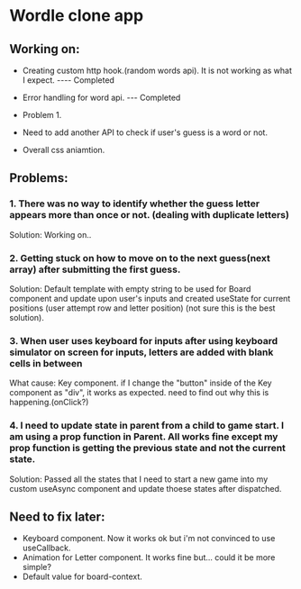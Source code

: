 # Wordle clone app

## Working on:

- Creating custom http hook.(random words api). It is not working as what I expect. ---- Completed

- Error handling for word api. --- Completed

- Problem 1.

- Need to add another API to check if user's guess is a word or not.

- Overall css aniamtion.

## Problems:

### 1. There was no way to identify whether the guess letter appears more than once or not. (dealing with duplicate letters)

Solution: Working on..

### 2. Getting stuck on how to move on to the next guess(next array) after submitting the first guess.

Solution: Default template with empty string to be used for Board component and update upon user's inputs and created useState for current positions (user attempt row and letter position) (not sure this is the best solution).

### 3. When user uses keyboard for inputs after using keyboard simulator on screen for inputs, letters are added with blank cells in between

What cause: Key component. if I change the "button" inside of the Key component as "div", it works as expected. need to find out why this is happening.(onClick?)

### 4. I need to update state in parent from a child to game start. I am using a prop function in Parent. All works fine except my prop function is getting the previous state and not the current state.

Solution: Passed all the states that I need to start a new game into my custom useAsync component and update thoese states after dispatched.

## Need to fix later:

- Keyboard component. Now it works ok but i'm not convinced to use useCallback.
- Animation for Letter component. It works fine but... could it be more simple?
- Default value for board-context.
